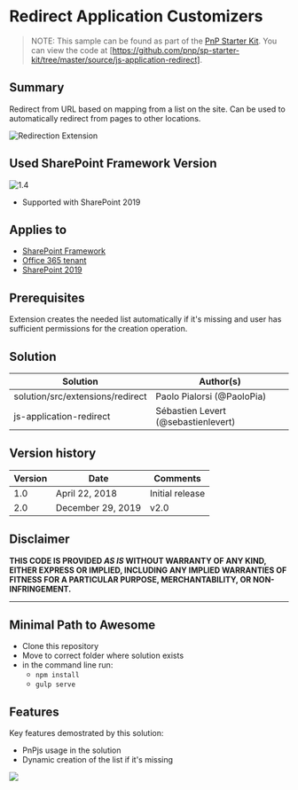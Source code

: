 # Redirect Application Customizers

> NOTE: This sample can be found as part of the [PnP Starter Kit](https://github.com/pnp/sp-starter-kit). You can view the code at [https://github.com/pnp/sp-starter-kit/tree/master/source/js-application-redirect].

## Summary

Redirect from URL based on mapping from a list on the site. Can be used to automatically redirect from pages to other locations.


![Redirection Extension](https://github.com/pnp/sp-starter-kit/blob/master/assets/images/components/ext-redirects.gif?raw=true)

## Used SharePoint Framework Version

![1.4](https://img.shields.io/badge/version-1.4-green.svg)

* Supported with SharePoint 2019

## Applies to

* [SharePoint Framework](https:/dev.office.com/sharepoint)
* [Office 365 tenant](https://dev.office.com/sharepoint/docs/spfx/set-up-your-development-environment)
* [SharePoint 2019](https://docs.microsoft.com/en-us/sharepoint/dev/general-development/sharepoint-2019-development-platform)

## Prerequisites

Extension creates the needed list automatically if it's missing and user has sufficient permissions for the creation operation.

## Solution

Solution|Author(s)
--------|---------
solution/src/extensions/redirect | Paolo Pialorsi (@PaoloPia)
js-application-redirect | Sébastien Levert (@sebastienlevert)

## Version history

Version|Date|Comments
-------|----|--------
1.0|April 22, 2018|Initial release
2.0|December 29, 2019|v2.0

## Disclaimer

**THIS CODE IS PROVIDED *AS IS* WITHOUT WARRANTY OF ANY KIND, EITHER EXPRESS OR IMPLIED, INCLUDING ANY IMPLIED WARRANTIES OF FITNESS FOR A PARTICULAR PURPOSE, MERCHANTABILITY, OR NON-INFRINGEMENT.**

---

## Minimal Path to Awesome

* Clone this repository
* Move to correct folder where solution exists
* in the command line run:
  * `npm install`
  * `gulp serve`

## Features

Key features demostrated by this solution:

* PnPjs usage in the solution
* Dynamic creation of the list if it's missing

<img src="https://telemetry.sharepointpnp.com/sp-dev-fx-extensions/samples/js-application-redirect" />
